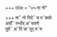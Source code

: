 +++
title = "०५ मा नो"

+++
मा᳓ नो निदे᳓ च व᳓क्तवे  
अर्यो᳓ रन्धीर् अ᳓रावणे  
तुवे᳓ अ᳓पि क्र᳓तुर् म᳓म